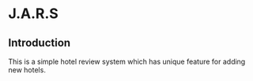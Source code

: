 # J.A.R.S

## Introduction
This is a simple hotel review system which has unique feature for adding new hotels.
